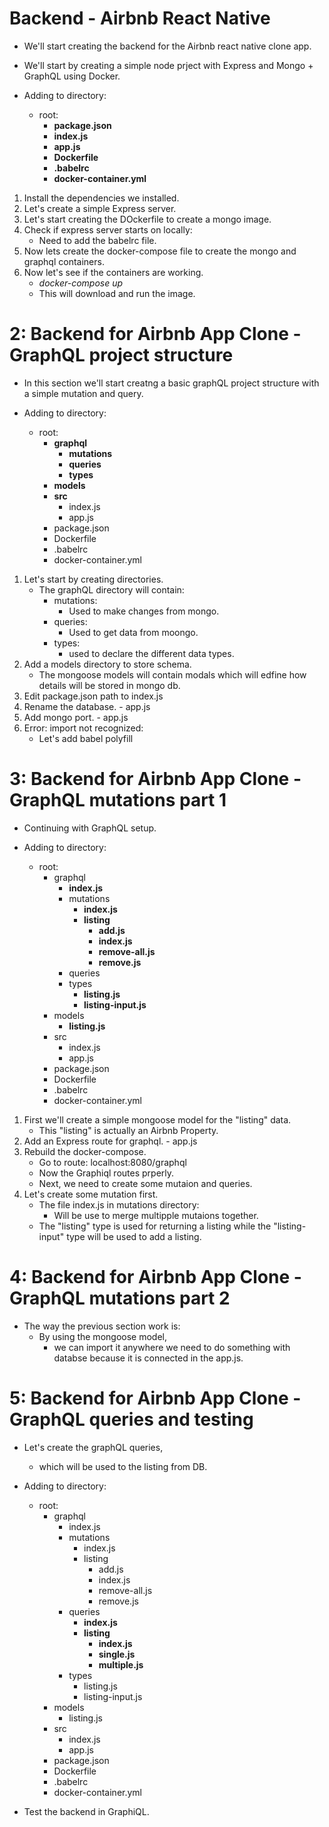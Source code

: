 # Backend - Airbnb React Native
- We'll start creating the backend for the Airbnb react native clone app.
- We'll start by creating a simple node prject with Express and Mongo + GraphQL using Docker.

- Adding to directory:
    - root:
        - **package.json**
        - **index.js**
        - **app.js**
        - **Dockerfile**
        - **.babelrc**
        - **docker-container.yml**

1. Install the dependencies we installed.
1. Let's create a simple Express server.
1. Let's start creating the DOckerfile to create a mongo image.
1. Check if express server starts on locally:
    - Need to add the babelrc file.
1. Now lets create the docker-compose file to create the mongo and graphql containers.
1. Now let's see if the containers are working.
    - *docker-compose up*
    - This will download and run the image.

# 2: Backend for Airbnb App Clone - GraphQL project structure
- In this section we'll start creatng a basic graphQL project structure with a simple mutation and query.

- Adding to directory:
    - root:
        - **graphql**
            - **mutations**
            - **queries**
            - **types**
        - **models**
        - **src**
            - index.js
            - app.js
        - package.json
        - Dockerfile
        - .babelrc
        - docker-container.yml

1. Let's start by creating directories.
    - The graphQL directory will contain:
        - mutations:
            - Used to make changes from mongo.
        - queries:
            - Used to get data from moongo.
        - types:
            - used to declare the different data types.
1. Add a models directory to store schema.
    - The mongoose models will contain modals which will edfine how details will be stored in mongo db.
1. Edit package.json path to index.js
1. Rename the database. - app.js
1. Add mongo port. - app.js
1. Error: import not recognized:
    - Let's add babel polyfill

# 3: Backend for Airbnb App Clone - GraphQL mutations part 1
- Continuing with GraphQL setup.

- Adding to directory:
    - root:
        - graphql
            - **index.js**
            - mutations
                - **index.js**
                - **listing**
                    - **add.js**
                    - **index.js**
                    - **remove-all.js**
                    - **remove.js**
            - queries
            - types
                - **listing.js**
                - **listing-input.js**
        - models
            - **listing.js**
        - src
            - index.js
            - app.js
        - package.json
        - Dockerfile
        - .babelrc
        - docker-container.yml

1. First we'll create a simple mongoose model for the "listing" data.
    - This "listing" is actually an Airbnb Property.
1. Add an Express route for graphql. - app.js
1. Rebuild the docker-compose.
    - Go to route: localhost:8080/graphql
    - Now the Graphiql routes prperly.
    - Next, we need to create some mutaion and queries.
1. Let's create some mutation first.
    - The file index.js in mutations directory:
        - Will be use to merge multipple mutaions together.
    - The "listing" type is used for returning a listing while the "listing-input" type will be used to add a listing.

# 4: Backend for Airbnb App Clone - GraphQL mutations part 2
- The way the previous section work is:
    - By using the mongoose model,
        - we can import it anywhere we need to do something with databse because it is connected in the app.js.

# 5: Backend for Airbnb App Clone - GraphQL queries and testing
- Let's create the graphQL queries,
    - which will be used to the listing from DB.

- Adding to directory:
    - root:
        - graphql
            - index.js
            - mutations
                - index.js
                - listing
                    - add.js
                    - index.js
                    - remove-all.js
                    - remove.js
            - queries
                - **index.js**
                - **listing**
                    - **index.js**
                    - **single.js**
                    - **multiple.js**
            - types
                - listing.js
                - listing-input.js
        - models
            - listing.js
        - src
            - index.js
            - app.js
        - package.json
        - Dockerfile
        - .babelrc
        - docker-container.yml

- Test the backend in GraphiQL.